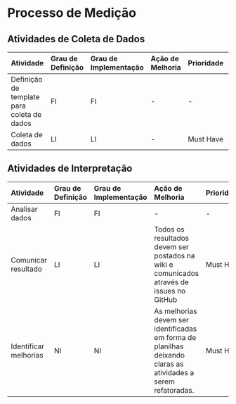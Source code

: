 # Processo de Medição

## Atividades de Coleta de Dados

| Atividade | Grau de Definição | Grau de Implementação | Ação de Melhoria | Prioridade | Justificativa |
| :--- | :--- | :--- | :--- | :--- | :--- |
| Definição de template para coleta de dados | FI | FI | - | - | - |
| Coleta de dados | LI | LI | - | Must Have | - |

## Atividades de Interpretação

| Atividade | Grau de Definição | Grau de Implementação | Ação de Melhoria | Prioridade | Justificativa |
| :--- | :--- | :--- | :--- | :--- | :--- |
| Analisar dados | FI | FI | - | - | - |
| Comunicar resultado | LI | LI | Todos os resultados devem ser postados na wiki e comunicados através de issues no GitHub | Must Have | Falta centralização e transparência dos resultados obtidos |
| Identificar melhorias | NI | NI | As melhorias devem ser identificadas em forma de planilhas deixando claras as atividades a serem refatoradas. | Must Have | As melhorias precisam ser documentadas de maneira clara para facilitar a execução. |



